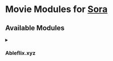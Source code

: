 # Movie Modules for [Sora](https://github.com/cranci1/Sora)

## Available Modules

<details>

<summary>

### Ableflix.xyz

</summary>

**File:** `Ableflix.json`
**App version:** V2 and up <br>
**Author:** ibro <br><br>
https://raw.githubusercontent.com/xibrox/sora-movie-module/refs/heads/main/ableflix/ableflix.json

</details>